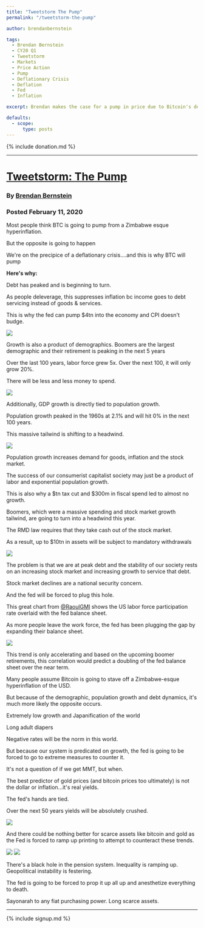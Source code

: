 ```yaml
---
title: "Tweetstorm The Pump"
permalink: "/tweetstorm-the-pump"

author: brendanbernstein

tags:
  - Brendan Bernstein
  - CY20 Q1
  - Tweetstorm
  - Markets
  - Price Action
  - Pump
  - Deflationary Crisis
  - Deflation
  - Fed
  - Inflation

excerpt: Brendan makes the case for a pump in price due to Bitcoin's deflationary monetary policy. Posted February 11, 2020.

defaults:
  - scope:
      type: posts
---
```


{% include donation.md %}

***

# [Tweetstorm: The Pump](https://twitter.com/BMBernstein/status/1227312052991074305)
### By [Brendan Bernstein](https://twitter.com/BMBernstein)
### Posted February 11, 2020


Most people think BTC is going to pump from a Zimbabwe esque hyperinflation.

But the opposite is going to happen

We're on the precipice of a deflationary crisis....and this is why BTC will pump

**Here's why:**

Debt has peaked and is beginning to turn. 

As people deleverage, this suppresses inflation bc income goes to debt servicing instead of goods & services.

This is why the fed can pump $4tn into the economy and CPI doesn't budge.

![](/assets/images/2020/m2/bb1.png)

Growth is also a product of demographics. Boomers are the  largest demographic and their retirement is peaking in the next 5 years

Over the last 100 years, labor force grew 5x. Over the next 100, it will only grow 20%.

There will be less and less money to spend.

![](/assets/images/2020/m2/bb2.png)

Additionally, GDP growth is directly tied to population growth. 

Population growth peaked in the 1960s at 2.1% and will hit 0% in the next 100 years.

This massive tailwind is shifting to a headwind.

![](/assets/images/2020/m2/bb3.png)

Population growth increases demand for goods, inflation and the stock market.

The success of our consumerist capitalist society may just be a product of labor and exponential population growth.

This is also why a $tn tax cut and $300m in fiscal spend led to almost no growth.

Boomers, which were a massive spending and stock market growth tailwind, are going to turn into a headwind this year.

The RMD law requires that they take cash out of the stock market.

As a result, up to $10tn in assets will be subject to mandatory withdrawals

![](/assets/images/2020/m2/bb4.png)

The problem is that we are at peak debt and the stability of our society rests on an increasing stock market and increasing growth to service that debt. 

Stock market declines are a national security concern.

And the fed will be forced to plug this hole.

This great chart from [@RaoulGMI](https://twitter.com/RaoulGMI) shows the US labor force participation rate overlaid with the fed balance sheet.

As more people leave the work force, the fed has been plugging the gap by expanding their balance sheet.

![](/assets/images/2020/m2/bb5.png)

This trend is only accelerating and based on the upcoming boomer retirements, this correlation would predict a doubling of the fed balance sheet over the near term.

Many people assume Bitcoin is going to stave off a Zimbabwe-esque hyperinflation of the USD. 

But because of the demographic, population growth and debt dynamics, it's much more likely the opposite occurs.

Extremely low growth and Japanification of the world

Long adult diapers

Negative rates will be the norm in this world. 

But because our system is predicated on growth, the fed is going to be forced to go to extreme measures to counter it. 

It's not a question of if we get MMT, but when.

The best predictor of gold prices (and bitcoin prices too ultimately) is not the dollar or inflation...it's real yields.

The fed's hands are tied.

Over the next 50 years yields will be absolutely crushed.

![](/assets/images/2020/m2/bb6.png)

And there could be nothing better for scarce assets like bitcoin and gold as the Fed is forced to ramp up printing to attempt to counteract these trends.

![](/assets/images/2020/m2/bb7.png)
![](/assets/images/2020/m2/bb8.png)

There's a black hole in the pension system. Inequality is ramping up. Geopolitical instability is festering.

The fed is going to be forced to prop it up all up and anesthetize everything to death. 

Sayonarah to any fiat purchasing power. Long scarce assets.


***

{% include signup.md %}
